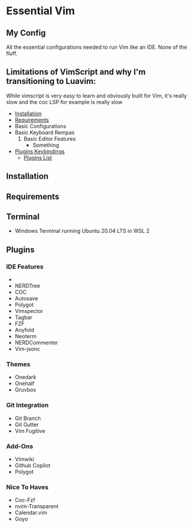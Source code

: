 # Essential Vim

## My Config
All the essential configurations needed to run Vim like an IDE. None of the fluff.

## Limitations of VimScript and why I'm transitioning to Luavim:
While vimscript is very easy to learn and obviously built for Vim, it's really slow and the coc LSP for example is really slow

<!-- TOC GFM -->
* [Installation](#installation)
* [Requirements](#requirements)
* Basic Configurations 
* Basic Keyboard Rempas
    1. Basic Editor Features
        + Something
* [Plugins Keybindings](#plugins-keybindings)
    - [Plugins List](#plugins)

<!-- /TOC -->

## Installation
## Requirements

## Terminal 
- Windows Terminal running Ubuntu 20.04 LTS in WSL 2

## Plugins

### IDE Features
- 
- NERDTree
- COC
- Autosave
- Polygot
- Vimspector
- Tagbar
- FZF
- Anyfold
- Neoterm
- NERDCommenter
- Vim-jsonc

### Themes
- Onedark
- Onehalf
- Gruvbox

### Git Integration
- Git Branch
- Git Gutter
- Vim Fugitive
    
### Add-Ons
- Vimwiki
- Github Copilot
- Polygot

### Nice To Haves
- Coc-Fzf
- nvim-Transparent
- Calendar.vim
- Goyo


